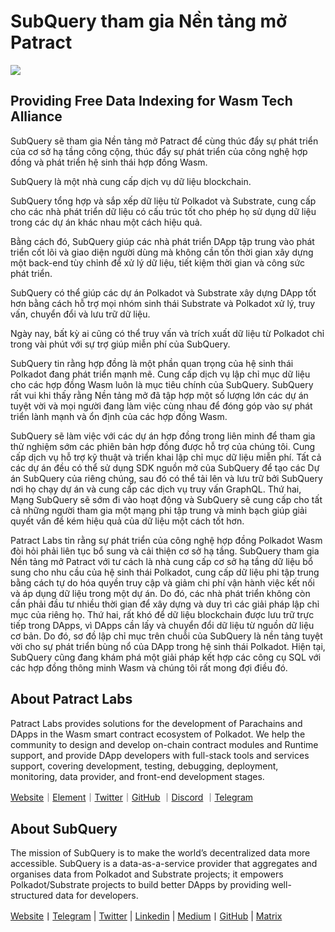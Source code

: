 # SubQuery tham gia Nền tảng mở Patract

![](https://miro.medium.com/max/1400/0*0inUQ8U1g9auTjfU)

## Providing Free Data Indexing for Wasm Tech Alliance

SubQuery sẽ tham gia Nền tảng mở Patract để cùng thúc đẩy sự phát triển của cơ sở hạ tầng công cộng, thúc đẩy sự phát triển của công nghệ hợp đồng và phát triển hệ sinh thái hợp đồng Wasm.

SubQuery là một nhà cung cấp dịch vụ dữ liệu blockchain.

SubQuery tổng hợp và sắp xếp dữ liệu từ Polkadot và Substrate, cung cấp cho các nhà phát triển dữ liệu có cấu trúc tốt cho phép họ sử dụng dữ liệu trong các dự án khác nhau một cách hiệu quả.

Bằng cách đó, SubQuery giúp các nhà phát triển DApp tập trung vào phát triển cốt lõi và giao diện người dùng mà không cần tốn thời gian xây dựng một back-end tùy chỉnh để xử lý dữ liệu, tiết kiệm thời gian và công sức phát triển.

SubQuery có thể giúp các dự án Polkadot và Substrate xây dựng DApp tốt hơn bằng cách hỗ trợ mọi nhóm sinh thái Substrate và Polkadot xử lý, truy vấn, chuyển đổi và lưu trữ dữ liệu.

Ngày nay, bất kỳ ai cũng có thể truy vấn và trích xuất dữ liệu từ Polkadot chỉ trong vài phút với sự trợ giúp miễn phí của SubQuery.

SubQuery tin rằng hợp đồng là một phần quan trọng của hệ sinh thái Polkadot đang phát triển mạnh mẽ. Cung cấp dịch vụ lập chỉ mục dữ liệu cho các hợp đồng Wasm luôn là mục tiêu chính của SubQuery. SubQuery rất vui khi thấy rằng Nền tảng mở đã tập hợp một số lượng lớn các dự án tuyệt vời và mọi người đang làm việc cùng nhau để đóng góp vào sự phát triển lành mạnh và ổn định của các hợp đồng Wasm.

SubQuery sẽ làm việc với các dự án hợp đồng trong liên minh để tham gia thử nghiệm sớm các phiên bản hợp đồng được hỗ trợ của chúng tôi. Cung cấp dịch vụ hỗ trợ kỹ thuật và triển khai lập chỉ mục dữ liệu miễn phí. Tất cả các dự án đều có thể sử dụng SDK nguồn mở của SubQuery để tạo các Dự án SubQuery của riêng chúng, sau đó có thể tải lên và lưu trữ bởi SubQuery nơi họ chạy dự án và cung cấp các dịch vụ truy vấn GraphQL. Thứ hai, Mạng SubQuery sẽ sớm đi vào hoạt động và SubQuery sẽ cung cấp cho tất cả những người tham gia một mạng phi tập trung và minh bạch giúp giải quyết vấn đề kém hiệu quả của dữ liệu một cách tốt hơn.

Patract Labs tin rằng sự phát triển của công nghệ hợp đồng Polkadot Wasm đòi hỏi phải liên tục bổ sung và cải thiện cơ sở hạ tầng. SubQuery tham gia Nền tảng mở Patract với tư cách là nhà cung cấp cơ sở hạ tầng dữ liệu bổ sung cho nhu cầu của hệ sinh thái Polkadot, cung cấp dữ liệu phi tập trung bằng cách tự do hóa quyền truy cập và giảm chi phí vận hành việc kết nối và áp dụng dữ liệu trong một dự án. Do đó, các nhà phát triển không còn cần phải đầu tư nhiều thời gian để xây dựng và duy trì các giải pháp lập chỉ mục của riêng họ. Thứ hai, rất khó để dữ liệu blockchain được lưu trữ trực tiếp trong DApps, vì DApps cần lấy và chuyển đổi dữ liệu từ nguồn dữ liệu cơ bản. Do đó, sơ đồ lập chỉ mục trên chuỗi của SubQuery là nền tảng tuyệt vời cho sự phát triển bùng nổ của DApp trong hệ sinh thái Polkadot. Hiện tại, SubQuery cũng đang khám phá một giải pháp kết hợp các công cụ SQL với các hợp đồng thông minh Wasm và chúng tôi rất mong đợi điều đó.

## About Patract Labs

Patract Labs provides solutions for the development of Parachains and DApps in the Wasm smart contract ecosystem of Polkadot. We help the community to design and develop on-chain contract modules and Runtime support, and provide DApp developers with full-stack tools and services support, covering development, testing, debugging, deployment, monitoring, data provider, and front-end development stages.

[Website](https://patract.io/)｜[Element](https://app.element.io/#/room/#PatractLabsDev:matrix.org)｜[Twitter](https://twitter.com/PatractLabs)｜[GitHub](https://github.com/patractlabs) ｜[Discord](https://discord.gg/yMRMqcAb24) ｜[Telegram](https://t.me/patract)

## About SubQuery

The mission of SubQuery is to make the world’s decentralized data more accessible. SubQuery is a data-as-a-service provider that aggregates and organises data from Polkadot and Substrate projects; it empowers Polkadot/Substrate projects to build better DApps by providing well-structured data for developers.

[Website](https://www.subquery.network/)丨[Telegram](https://t.me/subquerynetwork) | [Twitter](https://twitter.com/subquerynetwork) | [Linkedin](https://www.linkedin.com/company/subquery) | [Medium](https://subquery.medium.com/)丨[GitHub](https://github.com/subquery/subql) | [Matrix](https://matrix.to/#/#subquery:matrix.org)
